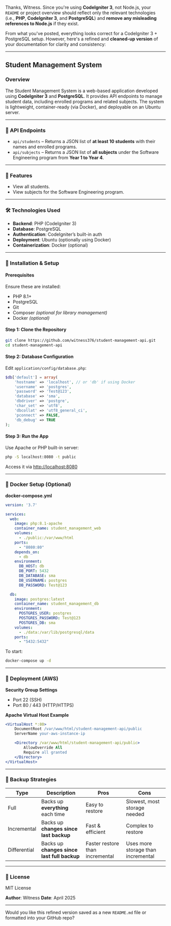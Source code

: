 Thanks, Witness. Since you're using **CodeIgniter 3**, not Node.js, your `README` or project overview should reflect only the relevant technologies (i.e., **PHP**, **CodeIgniter 3**, and **PostgreSQL**) and **remove any misleading references to Node.js** if they exist.

From what you've posted, everything looks correct for a CodeIgniter 3 + PostgreSQL setup. However, here's a refined and **cleaned-up version** of your documentation for clarity and consistency:

---

## Student Management System

### Overview

The Student Management System is a web-based application developed using **CodeIgniter 3** and **PostgreSQL**. It provides API endpoints to manage student data, including enrolled programs and related subjects. The system is lightweight, container-ready (via Docker), and deployable on an Ubuntu server.

---

### 📌 API Endpoints

* `api/students` – Returns a JSON list of **at least 10 students** with their names and enrolled programs.
* `api/subjects` – Returns a JSON list of **all subjects** under the Software Engineering program from **Year 1 to Year 4**.

---

### 🎯 Features

* View all students.
* View subjects for the Software Engineering program.

---

### 🛠️ Technologies Used

* **Backend**: PHP (CodeIgniter 3)
* **Database**: PostgreSQL
* **Authentication**: CodeIgniter’s built-in auth
* **Deployment**: Ubuntu (optionally using Docker)
* **Containerization**: Docker (optional)

---

### 🧱 Installation & Setup

#### Prerequisites

Ensure these are installed:

* PHP 8.1+
* PostgreSQL
* Git
* Composer *(optional for library management)*
* Docker *(optional)*

#### Step 1: Clone the Repository

```bash
git clone https://github.com/witness376/student-management-api.git
cd student-management-api
```

#### Step 2: Database Configuration

Edit `application/config/database.php`:

```php
$db['default'] = array(
    'hostname' => 'localhost', // or 'db' if using Docker
    'username' => 'postgres',
    'password' => 'Test@123',
    'database' => 'sma',
    'dbdriver' => 'postgre',
    'char_set' => 'utf8',
    'dbcollat' => 'utf8_general_ci',
    'pconnect' => FALSE,
    'db_debug' => TRUE
);
```

#### Step 3: Run the App

Use Apache or PHP built-in server:

```bash
php -S localhost:8080 -t public
```

Access it via [http://localhost:8080](http://localhost:8080)

---

### 🐳 Docker Setup (Optional)

**docker-compose.yml**

```yaml
version: '3.7'

services:
  web:
    image: php:8.1-apache
    container_name: student_management_web
    volumes:
      - ./public:/var/www/html
    ports:
      - "8080:80"
    depends_on:
      - db
    environment:
      DB_HOST: db
      DB_PORT: 5432
      DB_DATABASE: sma
      DB_USERNAME: postgres
      DB_PASSWORD: Test@123

  db:
    image: postgres:latest
    container_name: student_management_db
    environment:
      POSTGRES_USER: postgres
      POSTGRES_PASSWORD: Test@123
      POSTGRES_DB: sma
    volumes:
      - ./data:/var/lib/postgresql/data
    ports:
      - "5432:5432"
```

To start:

```bash
docker-compose up -d
```

---

### 🚀 Deployment (AWS)

**Security Group Settings**

* Port 22 (SSH)
* Port 80 / 443 (HTTP/HTTPS)

**Apache Virtual Host Example**

```apache
<VirtualHost *:80>
    DocumentRoot /var/www/html/student-management-api/public
    ServerName your-aws-instance-ip

    <Directory /var/www/html/student-management-api/public>
        AllowOverride All
        Require all granted
    </Directory>
</VirtualHost>
```

---

### 💾 Backup Strategies

| Type         | Description                                 | Pros                            | Cons                               |
| ------------ | ------------------------------------------- | ------------------------------- | ---------------------------------- |
| Full         | Backs up **everything** each time           | Easy to restore                 | Slowest, most storage needed       |
| Incremental  | Backs up **changes since last backup**      | Fast & efficient                | Complex to restore                 |
| Differential | Backs up **changes since last full backup** | Faster restore than incremental | Uses more storage than incremental |

---

### 📄 License

MIT License

**Author**: Witness
**Date**: April 2025

---

Would you like this refined version saved as a new `README.md` file or formatted into your GitHub repo?
